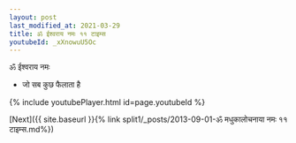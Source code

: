 ```yaml
---
layout: post
last_modified_at: 2021-03-29
title: ॐ ईश्वराय नमः ११ टाइम्स
youtubeId: _xXnowuU5Oc
---
```

 
 
 ॐ ईश्वराय नमः  
 
 -  जो सब कुछ फैलाता है 
 
  
 
  
 
 
 
 
 
 


{% include youtubePlayer.html id=page.youtubeId %}
 
[Next]({{ site.baseurl }}{% link  split1/_posts/2013-09-01-ॐ मधुकालोचनाया नमः ११ टाइम्स.md%})
 
